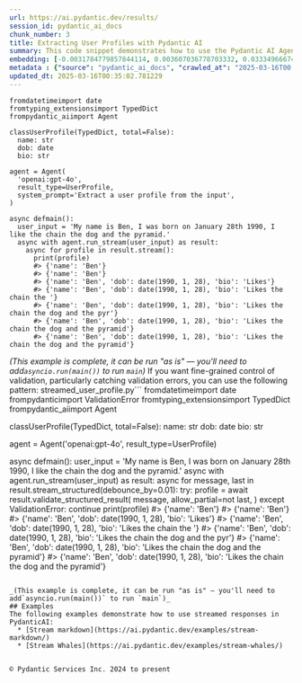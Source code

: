 ```yaml
---
url: https://ai.pydantic.dev/results/
session_id: pydantic_ai_docs
chunk_number: 3
title: Extracting User Profiles with Pydantic AI
summary: This code snippet demonstrates how to use the Pydantic AI Agent to extract user profile information, such as name, date of birth, and bio, from input text. It defines a UserProfile TypedDict and processes user input asynchronously to retrieve and display structured data.
embedding: [-0.0031784779857844114, 0.003607036778703332, 0.033349666744470596, -0.034596383571624756, 0.01337622944265604, -0.006668635178357363, 0.024181107059121132, 0.041790977120399475, -0.002068120986223221, 0.04651811346411705, 0.02516809105873108, -0.01435022708028555, 0.024830438196659088, -0.04189487174153328, -0.022077271714806557, 0.0198435727506876, -0.05251793563365936, 0.030986100435256958, -0.024233052507042885, 0.06124494969844818, 0.049245305359363556, 0.018557894974946976, 0.015090464614331722, 0.02750568464398384, -0.009337387979030609, 0.003055104985833168, -0.047738853842020035, 0.06337475776672363, -0.017103392630815506, -0.013713882304728031, -0.016609901562333107, -0.018830614164471626, -0.014259320683777332, -0.009389334358274937, 0.007947818376123905, -0.04734925553202629, 0.032180871814489365, 0.0083633903414011, 0.018830614164471626, -0.027349844574928284, 0.013252857141196728, -0.06721880286931992, 0.025401849299669266, 0.0048634931445121765, -0.03890794515609741, 0.041375406086444855, -0.0025989494752138853, 0.05521915480494499, 0.037427470088005066, 0.04142735153436661, -0.03927157074213028, -0.004574540536850691, -0.019479947164654732, -0.0008563059964217246, -0.007928337901830673, -0.034388598054647446, -0.020999381318688393, 0.009980225935578346, -0.023168150335550308, -0.03366134688258171, 0.005438151769340038, -0.011278889141976833, -0.0025664828717708588, 0.05366075783967972, -0.050569940358400345, -0.01977863907814026, -0.04467400908470154, 0.011324342340230942, -0.025531716644763947, 0.020505890250205994, 0.03368731960654259, 0.0073309531435370445, -0.040959835052490234, -0.0033895105589181185, -0.022090259939432144, -0.043661054223775864, 0.018635815009474754, 0.0814521461725235, -0.009038695134222507, -0.04389481246471405, -0.00014954917423892766, 0.006490068975836039, -0.022272072732448578, 0.043790917843580246, -0.022285059094429016, -0.021622739732265472, -0.05275169387459755, -0.009389334358274937, -0.00809067115187645, -0.03844042867422104, -0.012434698641300201, 0.024583691731095314, -0.04623240604996681, 0.006503055337816477, 0.08565981686115265, 0.01189575344324112, -0.003408990567550063, -0.029713410884141922, 0.00434078136458993, -0.0004594020720105618, 0.026142088696360588, -0.028051123023033142, -0.053193241357803345, 0.02480446547269821, 0.02115522138774395, -0.01596056856215, 0.025752488523721695, -0.00031533162109553814, -0.038050826638936996, -0.028466694056987762, -0.0866987481713295, 0.020376024767756462, 0.013187923468649387, -0.004068062175065279, -0.03472625091671944, 0.005561524536460638, -9.034839604282752e-05, -0.028518641367554665, -0.005740090738981962, -0.024999264627695084, -0.05973850190639496, 0.0287004541605711, -0.00480180699378252, 0.020168237388134003, -0.01520734466612339, -0.012746377848088741, 0.0032677610870450735, -0.06103716418147087, -0.07480299472808838, -0.029064079746603966, -0.005954370368272066, -0.01220093946903944, 0.03277825564146042, -0.026181047782301903, -0.02446681261062622, -0.0036167767830193043, -0.01796051114797592, -0.008558189496397972, -0.010921756736934185, -0.004051828756928444, -0.013142470270395279, -0.043297428637742996, -0.025271983817219734, 0.021479887887835503, -0.021038342267274857, 0.0025713529903441668, -0.04521944746375084, 0.05932293087244034, -0.029401732608675957, 0.0022320770658552647, 0.008804935961961746, 0.04758301377296448, -0.06436174362897873, 0.001614400534890592, -0.01894749514758587, -0.019389040768146515, 0.03306396305561066, 0.03308993577957153, -0.004087542183697224, -0.06290724128484726, -0.027012191712856293, 0.002983678365126252, -0.04797261580824852, -0.0005292051937431097, -0.008727015927433968, -0.04127151146531105, -0.011356808245182037, -0.015103451907634735, -0.050777725875377655, -0.04342729225754738, -0.01012307871133089, -0.0027271925937384367, -0.021726634353399277, 0.014090494252741337, 0.04051828756928444, -0.040336474776268005, -0.06649155169725418, -0.02233700454235077, -0.03275228291749954, -0.07137452065944672, -0.005973850376904011, 0.009746466763317585, -0.04259615018963814, -0.03960922360420227, -0.03794693574309349, -0.048777785152196884, 0.027323871850967407, -0.010726956650614738, 1.7628336763664265e-06, 0.04968684911727905, 0.048492081463336945, 0.062387775629758835, 0.01748000457882881, -0.022440897300839424, -0.02675245888531208, -0.03807680308818817, 0.06924471259117126, 0.0023099968675523996, 0.012084060348570347, -0.011395768262445927, 0.016570940613746643, 0.029557572677731514, -0.026856353506445885, -0.012837284244596958, 0.011480181477963924, -0.059011250734329224, -0.007447832729667425, -0.0025859628804028034, -0.07750421017408371, -0.03075234219431877, 0.032934095710515976, -0.03111596778035164, 0.022843483835458755, -0.020726662129163742, -0.02005135826766491, -0.014298280701041222, -0.06342670321464539, -0.0071881003677845, -0.01192822027951479, -0.0025486263912171125, -0.039167679846286774, 0.06602402776479721, 0.05046604573726654, -0.044544145464897156, -0.01379180233925581, -0.014480093494057655, -4.796429493580945e-05, -0.013571029528975487, 0.009175054728984833, 0.02149287424981594, 0.027401791885495186, -0.030466636642813683, 0.0004849694960284978, -0.029895223677158356, 0.0292458925396204, -0.042751990258693695, 0.027973202988505363, 0.003457690356299281, 0.0069543407298624516, 0.009389334358274937, -0.02425902709364891, -0.003733656369149685, 0.03244060277938843, 0.042959775775671005, 0.0036524899769574404, 0.01610342226922512, -0.016363155096769333, -0.041842926293611526, 0.03828458860516548, 0.04301172122359276, 0.02605118229985237, -0.054232168942689896, -0.01748000457882881, -0.0055582779459655285, -0.018674775958061218, -0.006506301928311586, -0.016622887924313545, -0.010707477107644081, -0.008876361884176731, 0.013187923468649387, 0.016363155096769333, 0.036258675158023834, -0.026142088696360588, 0.02633688785135746, 0.024596678093075752, -0.040752049535512924, 0.0318172462284565, 0.024635639041662216, 0.051323164254426956, -0.04934919625520706, 0.004743366967886686, 0.04667394980788231, -0.02890823967754841, 0.017999470233917236, -0.06321892142295837, 0.0012410349445417523, 0.016467047855257988, 0.016285235062241554, -0.056933388113975525, 0.008408843539655209, -0.008155603893101215, 0.009103627875447273, 0.03534960746765137, 0.0010072755394503474, 0.014986571855843067, 0.024648625403642654, 0.03283020108938217, -0.030596502125263214, -0.010947729460895061, 0.00312977796420455, 0.012973643839359283, 0.018713735044002533, 0.0009634456946514547, -0.024038253352046013, 0.0700758621096611, -0.02683037891983986, 0.05563472583889961, 0.047998588532209396, -0.012415219098329544, 0.0034966503735631704, 0.028726426884531975, -0.038752105087041855, -0.006490068975836039, -0.0010275671957060695, -0.02446681261062622, 0.03589504957199097, -0.005743337329477072, 0.013934655115008354, 0.028648506850004196, -0.018505949527025223, -0.01410348154604435, 0.03379121422767639, -0.014986571855843067, -0.032596442848443985, -0.021479887887835503, -0.04714147001504898, 0.035557396709918976, -0.018064403906464577, 0.018830614164471626, -0.020960422232747078, -0.048362214118242264, 0.015259291045367718, 0.026648566126823425, -0.019479947164654732, -0.04197278991341591, -0.0028960187919437885, -0.0010170155437663198, -0.028648506850004196, -0.004516100976616144, 0.006727074738591909, -0.023246068507432938, -0.04036244750022888, -0.02433694712817669, 0.04501166194677353, 0.014116467908024788, 0.0023635667748749256, -0.025401849299669266, 0.025388862937688828, 0.008343910798430443, 0.0792703926563263, -0.049115438014268875, -0.0099217863753438, -0.07719253748655319, 0.0011363301891833544, -0.026700513437390327, 0.005866710562258959, 0.05563472583889961, 0.03960922360420227, -0.049245305359363556, -0.0035680767614394426, -0.0018652048893272877, 0.04612851142883301, 0.022700630128383636, 0.04314158856868744, 0.006649155169725418, -0.020921463146805763, -0.019324107095599174, 0.021830527111887932, -0.018285175785422325, 0.0020096811931580305, -0.04111567512154579, -0.004629733972251415, -0.024934330955147743, 0.007350433152168989, -0.03599894046783447, 0.020168237388134003, -0.005889437161386013, -0.04968684911727905, -0.045660994946956635, 0.009941265918314457, 0.027401791885495186, 0.0010235088411718607, -0.0011817833874374628, -0.011136036366224289, -0.04041439667344093, -0.00812313798815012, -0.028882266953587532, 0.007869898341596127, -0.011532127857208252, 0.022856470197439194, -0.0002954458468593657, 0.03610283508896828, 0.016506006941199303, -0.035557396709918976, 0.014506067149341106, 0.03794693574309349, -0.010662023909389973, -0.0020600042771548033, -0.02245388552546501, 0.02420707978308201, 0.06617987155914307, -0.035219743847846985, 0.008265990763902664, 0.02412915974855423, -0.008590656332671642, -0.015454091131687164, 0.010058145970106125, 0.01596056856215, 0.04623240604996681, -0.0449337437748909, 0.010415278375148773, 0.022168178111314774, 0.0015624540392309427, 0.01589563675224781, 0.015467077493667603, 0.03394705429673195, 0.021038342267274857, -0.00275641237385571, -0.005363478325307369, 0.006830967962741852, 0.024388892576098442, -0.04789469391107559, 0.017648831009864807, -0.03592102229595184, -0.006811487954109907, -0.013843748718500137, -0.047790803015232086, 0.012752871960401535, 0.041842926293611526, 0.05579056590795517, -0.053401026874780655, -0.0909583643078804, 0.0028245921712368727, -0.004740120377391577, -0.01624627597630024, 0.044959716498851776, 0.030154956504702568, -0.05890735611319542, 0.007493285927921534, 0.009629586711525917, -0.006162156350910664, 0.0008400726947002113, 0.017090406268835068, -0.00922700110822916, -0.014635932631790638, -0.015428117476403713, 0.0011387652484700084, 0.02358372136950493, -0.009389334358274937, 0.01851893588900566, 0.011512648314237595, -0.011590568348765373, -0.02585638128221035, 0.026453766971826553, -0.049193356186151505, -0.008032231591641903, -0.03049260936677456, 0.0031541278585791588, 0.025336917489767075, -0.007162126712501049, 0.03186919167637825, 0.02337593585252762, -0.009473747573792934, -0.006519288755953312, -0.004811546765267849, -0.03347953408956528, 0.050569940358400345, 0.011168502271175385, 0.04485582187771797, -0.018207255750894547, 0.01050618477165699, 0.018687762320041656, -0.03740149736404419, 0.021609753370285034, 0.0032450344879180193, -0.007006287574768066, 0.01410348154604435, 0.036959949880838394, -0.007902365177869797, -0.02683037891983986, 0.03864821419119835, 0.025882355868816376, 0.011817834340035915, 0.000599008344579488, -0.06082937866449356, -0.030518582090735435, 0.03589504957199097, 0.025466782972216606, -0.01797349750995636, -0.009058174677193165, 0.018142323940992355, -0.01955786533653736, -0.014973585493862629, 0.037089817225933075, -0.027349844574928284, 0.021103275939822197, 0.004327794536948204, -0.034882090985774994, 0.010259438306093216, 0.016687821596860886, -0.01009710505604744, 0.007642632350325584, 0.059686556458473206, -0.014817745424807072, -0.007960804738104343, -0.023960333317518234, -0.010889289900660515, -0.013077537529170513, 0.003986895550042391, -0.027609577402472496, -0.011778874322772026, -0.00520114554092288, -0.017921550199389458, 0.05646587163209915, 0.005551784764975309, -0.018986454233527184, 0.010882796719670296, -0.028258908540010452, 0.019194239750504494, 0.03945338353514671, -0.01880464144051075, -0.027817362919449806, 0.023142175748944283, 0.018674775958061218, 0.01888256147503853, 0.013142470270395279, 0.0008920191903598607, 0.011129542253911495, -0.030856234952807426, 0.018843600526452065, 0.02958354540169239, -0.004986866377294064, -0.026349874213337898, 0.006149169523268938, 0.01645406149327755, -0.020350050181150436, -0.002589209470897913, -0.04706355184316635, 0.016713794320821762, -0.04381689429283142, 0.01632419414818287, 0.0027060892898589373, 0.028856294229626656, 0.01583070307970047, -0.06306307762861252, 0.011584075167775154, -0.03851834684610367, -0.01909034699201584, -0.003691449761390686, -0.003535610157996416, -0.021544819697737694, -0.009285440668463707, -0.0003195928584318608, -0.01596056856215, 0.004253121558576822, -0.010584103874862194, 0.023207109421491623, 0.0026525193825364113, -0.012421712279319763, -0.008902335539460182, 0.04360910505056381, -0.011480181477963924, 0.005811517126858234, -0.016817687079310417, 0.010856823064386845, 0.022349990904331207, 0.004357014782726765, 0.013006110675632954, 0.01664886064827442, -0.03340161591768265, -0.001120096887461841, -0.023414894938468933, 0.032310739159584045, 0.0020226677879691124, 0.015233318321406841, 0.02799917571246624, 0.05303740128874779, -0.007811458315700293, -0.03963519632816315, 0.030025091022253036, 0.012032113038003445, -0.0008887725416570902, -0.02481745183467865, 0.009051681496202946, 0.012103539891541004, -0.010071132332086563, -0.016506006941199303, -0.0011590567883104086, -0.04833624139428139, 0.025739502161741257, -0.01859685592353344, -0.02080458216369152, 0.010311384685337543, 0.027064139023423195, -0.0067920079454779625, 0.0021866238676011562, 0.03020690381526947, 0.013700895942747593, -0.023999294266104698, 0.007753018755465746, 0.03075234219431877, 0.015181371942162514, -0.00230675027705729, -0.0036946965847164392, -0.01673976704478264, 0.012006140314042568, 0.011765887960791588, 0.008428323082625866, -0.06945250183343887, 0.013765828683972359, 0.04376494511961937, -0.028518641367554665, -0.057556748390197754, 0.01631120778620243, 0.01590862311422825, 0.021752607077360153, 0.02750568464398384, 0.014454119838774204, -0.021674687042832375, 0.0009139341418631375, -0.0167267806828022, -0.018960481509566307, 0.00328237097710371, -0.02729789726436138, -0.013363243080675602, 0.011967180296778679, -0.05106343328952789, 0.05207638815045357, 0.04436233267188072, 0.0004837519954890013, -0.034050945192575455, 0.002714205766096711, 0.01368790864944458, 0.023674627766013145, 0.020713675767183304, -0.0035453501623123884, -0.04893362522125244, 0.0030713381711393595, -0.04789469391107559, 0.01364894863218069, -0.0004415454459376633, 0.015415131114423275, 0.029557572677731514, 0.036258675158023834, 0.02024615742266178, -0.021596767008304596, 0.02280452288687229, -0.01289572473615408, -0.022648684680461884, -0.0366223007440567, 0.012460672296583652, 0.025817422196269035, 0.01699949987232685, 0.014752812683582306, 0.009188041090965271, -0.014181400649249554, -0.037011899054050446, 0.0008128819172270596, 0.023336974903941154, -0.028518641367554665, -0.02841474860906601, -0.024908358231186867, 0.0360768623650074, -0.003331070765852928, 0.015493050217628479, -0.021337034180760384, -0.005850477144122124, -0.028934214264154434, -0.03319382667541504, 0.01624627597630024, -0.014506067149341106, 0.00836988352239132, 0.01783064380288124, 0.004736873786896467, -0.01524630468338728, 0.03776512295007706, 0.021453913301229477, 0.0066946083679795265, 0.017609871923923492, 0.012902217917144299, -0.027064139023423195, 0.00902570877224207, 0.019817598164081573, -0.0002684580103959888, -0.0034447037614881992, -0.039011839777231216, 0.040829967707395554, -0.04218057543039322, -0.01666184701025486, 0.041998762637376785, -0.017921550199389458, 0.01172043476253748, -0.04433635622262955, 0.029064079746603966, 0.02171364612877369, -0.04166111350059509, 0.025051210075616837, -6.701304664602503e-05, -0.003996635787189007, 0.04168708622455597, 0.006577728316187859, -0.030882207676768303, -0.007499779108911753, 0.01797349750995636, 0.04373897239565849, 0.01638912782073021, -0.034180812537670135, 0.026284940540790558, 0.0047660935670137405, -0.05984239652752876, -0.01624627597630024, -0.021895458921790123, -0.02238895185291767, 0.011077595874667168, -0.011772381141781807, -0.014739826321601868, -0.004938166588544846, 0.0025859628804028034, 0.029843278229236603, -0.03592102229595184, -0.014817745424807072, 0.012272366322577, -0.0028083589859306812, 0.03927157074213028, -0.04706355184316635, -0.044544145464897156, -0.022025326266884804, 0.0011160385329276323, 0.00314438808709383, 0.01161654107272625, 0.017389098182320595, 0.009038695134222507, 0.008421829901635647, -0.01220743265002966, -0.005106992553919554, -0.05469968914985657, -0.0034414571709930897, 0.01846698857843876, 0.013155456632375717, 0.00925946794450283, -0.015609930269420147, -0.02896018698811531, 0.006707594729959965, -0.02647973969578743, 0.007499779108911753, -0.013142470270395279, -0.0355314202606678, 0.037167739123106, -0.030804287642240524, -0.00629202276468277, -0.008830908685922623, -0.022661671042442322, -0.02420707978308201, -0.0018083883915096521, -0.00829845666885376, 0.01632419414818287, 0.00365573656745255, 0.05563472583889961, -0.03810277581214905, 0.007934831082820892, -0.037297602742910385, 0.010071132332086563, 0.0037498895544558764, -0.016090435907244682, 0.02516809105873108, -0.0026525193825364113, 0.024388892576098442, 0.03719371184706688, -0.06747853755950928, -0.008830908685922623, -0.002053511096164584, 0.0007739220163784921, -0.005600484553724527, 0.003085948061197996, -0.025843394920229912, -0.009973732754588127, 0.03732357546687126, 0.02296036295592785, 0.020518876612186432, -0.012772351503372192, -0.02641480788588524, -0.0297913309186697, -0.007454325910657644, 0.049816716462373734, 0.03872613236308098, -0.013161950744688511, 0.00013412754924502224, 0.013869721442461014, 0.04194681718945503, -0.008467283099889755, 0.0065225353464484215, 0.002834332175552845, 0.01673976704478264, -0.025804435834288597, 0.02986925095319748, 0.005658924579620361, -0.0005892683984711766, -0.0057206107303500175, 0.004714147187769413, -0.0318172462284565, -0.04729731008410454, -0.0037920961622148752, -0.0004484445962589234, 0.006006316747516394, 0.02427201345562935, -0.020713675767183304, 0.015869662165641785, -0.08555592596530914, -0.007499779108911753, 0.012337299063801765, -0.04376494511961937, 0.009739973582327366, -0.02786931023001671, 0.014285294339060783, 0.015142411924898624, -0.024544732645154, -0.04459609091281891, 0.021791566163301468, 0.0008733509457670152, -0.02688232623040676, -0.03927157074213028, 0.011012663133442402, -0.011824327521026134, 0.019817598164081573, -0.028986159712076187, 0.04976477101445198, -0.017999470233917236, -0.04251822829246521, -0.029843278229236603, -0.07391989976167679, 0.02081756852567196, 0.017051447182893753, -0.011512648314237595, 0.0030762082897126675, 0.02999911643564701, 0.01399958785623312, -0.015596943907439709, -0.035972967743873596, -0.03940143808722496, 0.026025207713246346, -0.023168150335550308, -0.01230483315885067, 0.03942741081118584, 0.0037726161535829306, 0.03745344281196594, 0.012356779538094997, -0.018402056768536568, -0.011603554710745811, -0.014609959907829762, 0.020583810284733772, 0.016557954251766205, 0.0370638445019722, 0.00860364269465208, -0.033427588641643524, 0.006681621540337801, -0.023947346955537796, 0.018908534198999405, -0.006740061566233635, 0.0125191118568182, -0.025414837524294853, 0.003973909188061953, 0.013090523891150951, 0.026934271678328514, -0.06560845673084259, -0.006454355549067259, 0.0002708930114749819, 0.01496059913188219, -0.002540509682148695, -0.0011485051363706589, 0.003697943175211549, -0.02259673736989498, 0.013934655115008354, 0.009246481582522392, -0.008188070729374886, 0.006960834376513958, 0.011876273900270462, -0.03641451150178909, -0.013506095856428146, 0.004675187170505524, 0.014415159821510315, -0.029219919815659523, 0.017921550199389458, 0.014025561511516571, 0.0063666957430541515, 0.041167620569467545, -0.01901242695748806, -0.0009520823950879276, 0.037349551916122437, -0.0209344495087862, 0.020856529474258423, 0.027479710057377815, -0.031687378883361816, 0.009791919961571693, -0.004058321937918663, -0.05350491777062416, 0.009045188315212727, 0.022687643766403198, 0.02157079428434372, -0.0062595559284091, -0.015882650390267372, -0.01040878426283598, -0.055063314735889435, -0.018973467871546745, -0.03264838829636574, 0.018479974940419197, 0.030804287642240524, -0.01312948390841484, 0.0323626846075058, -0.0030453649815171957, -0.015194358304142952, 0.02171364612877369, 0.0031021814793348312, 0.0054608783684670925, -0.02441486530005932, -0.015726810321211815, -0.022155191749334335, 0.013389216735959053, 0.022246098145842552, -0.03638853877782822, 0.0004650837217923254, -0.022298045456409454, -0.035972967743873596, 0.012110033072531223, 0.07397185266017914, -0.0018132583936676383, -0.019246187061071396, 0.0022970102727413177, -0.009136094711720943, 0.03288215026259422, -0.01603848859667778, 0.010863317176699638, -0.011713940650224686, 0.0008088236209005117, -0.037297602742910385, -0.038466401398181915, -0.015947582200169563, -0.011155515909194946, 0.016557954251766205, 0.02371358871459961, -0.035557396709918976, 0.023194123059511185, 0.00040664387051947415, -0.005188159178942442, 0.003678463166579604, -0.02425902709364891, -0.021337034180760384, -0.014012575149536133, 0.009252974763512611, -0.011486674658954144, -0.0008400726947002113, -0.027817362919449806, -0.02688232623040676, -0.008467283099889755, 0.03054455667734146, -0.001590050640515983, -0.013032084330916405, 0.008428323082625866, 0.019440986216068268, 0.005535551346838474, -0.01161654107272625, 0.021401967853307724, -0.005775804165750742, 0.024596678093075752, -0.020440956577658653, -0.03862224146723747, -0.010181518271565437, -0.010908770374953747, 0.03864821419119835, 0.015142411924898624, 0.010142558254301548, -0.005373218562453985, 0.011460701934993267, -0.01714235357940197, -0.026492726057767868, 0.005428411532193422, -0.02958354540169239, 0.03428470715880394, -0.02384345419704914, -0.0014877809444442391, 0.05459579452872276, -8.984110900200903e-05, 0.028570588678121567, 0.043998707085847855, 0.03789499029517174, -0.008772469125688076, -0.030336769297719002, 0.04797261580824852, 0.000738208822440356, 0.03493403643369675, 0.023661641404032707, -0.015817716717720032, 0.0387001596391201, 0.013804788701236248, -0.01288923155516386, 0.0026752459816634655, -0.03849237412214279, 0.006392668932676315, 0.022843483835458755, -0.0030956880655139685, -0.004892713390290737, 0.02620702050626278, -0.025207050144672394, 0.007220566738396883, 0.06243972107768059, 0.014441133476793766, -0.0027369323652237654, -0.011272395960986614, 0.02176559343934059, 0.02155780792236328, -0.0073309531435370445, 0.011434728279709816, -0.009103627875447273, 0.06664738804101944, -0.011226942762732506, 0.015648890286684036, -0.025531716644763947, 0.018363095819950104, -0.03470027819275856, -0.0033667839597910643, 0.02177857980132103, -0.0016484904335811734, -0.019687732681632042, 0.02163572795689106, 0.0024853164795786142, 0.005253092385828495, -0.03462235629558563, -0.011129542253911495, -0.0060485233552753925, 0.012765858322381973, -0.032051004469394684, 0.029012134298682213, 0.0069543407298624516, -0.002558366395533085, 0.005600484553724527, 0.03677813708782196, 0.03337564319372177, -0.0021135741844773293, 0.011707447469234467, 0.021817540749907494, -0.007337446324527264, -0.0035615835804492235, 0.04114164784550667, -0.03379121422767639, 0.023349963128566742, -0.002284023677930236, 0.01879165507853031, 0.010324371978640556, -0.005688144359737635, 0.02405123971402645, -0.009090641513466835, -0.055063314735889435, -0.0016931319842115045, 0.007856911979615688, 0.003253150964155793, 0.014804759062826633, 0.0001283444435102865, -0.017116378992795944, -0.019869545474648476, 0.03768720105290413, 0.013402203097939491, -0.0015730056911706924, 0.022648684680461884, -0.0038180695846676826, -0.008752989582717419, 0.012291845865547657, -0.02916797250509262, 0.02433694712817669, 0.008149110712110996, 0.030388716608285904, 0.02667454071342945, 0.01838906854391098, -0.007395886350423098, -0.02667454071342945, -0.03366134688258171, 0.012610018253326416, 0.03319382667541504, 0.0412195660173893, -0.04347924143075943, 0.02185649983584881, 0.012798325158655643, 0.008376376703381538, -0.02812904305756092, -0.0014812875306233764, -0.01790856383740902, 0.01157758105546236, 0.0017905316781252623, -0.019453972578048706, -0.041037753224372864, 0.0019561112858355045, -0.01935007981956005, -0.007279006764292717, 0.02190844714641571, -0.03054455667734146, -0.006152416579425335, -0.04457011818885803, -0.015493050217628479, 0.007142647169530392, 0.017454031854867935, -0.010265931487083435, -0.02011629194021225, -0.032466575503349304, 0.0008790325955487788, -0.007843924686312675, 0.010324371978640556, 0.01337622944265604, -0.0008266802178695798, -0.029012134298682213, -0.007830938324332237, -0.01992149092257023, 0.01576576940715313, 0.01997343823313713, 0.03428470715880394, 0.006804994773119688, 0.008493256755173206, -0.04521944746375084, 0.03028482384979725, 0.017233259975910187, -0.017752723768353462, -0.04618046060204506, 0.03911573067307472, 0.011460701934993267, 0.010278918780386448, -0.007123167160898447, -0.026778433471918106, 0.0008619876462034881, -0.005535551346838474, 0.007571205962449312, -0.00039304851088672876, 0.02315516211092472, -0.00209247088059783, 0.044206492602825165, 0.031635433435440063, -0.023116203024983406, 0.004944659769535065, -0.00449012778699398, -0.0013116496847942472, 0.0012986630899831653, 0.01983058452606201, 0.0026395327877253294, 0.007253033574670553, 0.0035972967743873596, -0.05745285376906395, -0.029323812574148178, -0.029739385470747948, -0.002949588466435671, -0.018583869561553, -0.034804169088602066, -0.007116673514246941, -0.03506390377879143, -0.01172043476253748, -0.0020957174710929394, 0.0019366312772035599, 0.009012721478939056, -0.00511673279106617, 0.013071044348180294, 0.008499749936163425, 0.02003837190568447, 0.06628376245498657, 0.009713999927043915, -0.003003158373758197, 0.02109028771519661, 0.024155134335160255, -0.012921697460114956, 0.013493109494447708, -0.0026330393739044666, -0.02854461409151554, 0.0010933119338005781, 0.0003402903093956411, 0.031557511538267136, -0.009480240754783154, 0.007382899522781372, 0.002834332175552845, 0.01755792461335659, 0.007051740773022175, 0.028986159712076187, 0.02529795654118061, -0.016856646165251732, 0.007538739126175642, 0.04202473908662796, -0.0009090641397051513, -0.0365184061229229, -0.005321272183209658, -0.006470588967204094, -0.0014601843431591988, -0.012369765900075436, 0.030154956504702568, 0.015337211079895496, -0.0006529840175062418, -0.04540126025676727, -0.014389187097549438, -0.0021898706909269094, -0.02854461409151554, 0.020687703043222427, -0.0030291315633803606, -0.013045070692896843, -0.0043342881835997105, 0.02302529662847519, 0.010486704297363758, 0.02260972373187542, -0.01596056856215, -0.0011785367969423532, -0.004941413179039955, 0.02059679664671421, 0.007246539928019047, -0.010765916667878628, -0.005597237963229418, -0.020207198336720467, -0.01406452152878046, 0.04519347473978996, 0.03366134688258171, -0.013921668753027916, 0.006262802518904209, -0.033973027020692825, 0.010220478288829327, 0.032466575503349304, -0.00418494176119566, 0.022713616490364075, -0.010941236279904842, 0.034544438123703, 0.005629704333841801, 0.021960392594337463, 0.03475222364068031, -0.040466342121362686, -0.017739737406373024, -0.019272159785032272, -0.01748000457882881, 0.03277825564146042, -0.0010324371978640556, 0.0012304832926020026, -0.010726956650614738, -0.014986571855843067, 0.011103569529950619, 0.019661759957671165, 0.012376259081065655, -0.024103187024593353, 0.018622828647494316, 0.029817303642630577, -0.024233052507042885, -0.03766122832894325, -0.012155486270785332, 0.0016062839422374964, -0.007473805919289589, -0.014674892649054527, 0.034466519951820374, 0.008272483944892883, -0.03470027819275856, 0.01762285828590393, 0.02184351347386837, 0.02440187893807888, 0.03747941553592682, 0.03267436474561691, 0.011798353865742683, 0.01879165507853031, -0.005483604967594147, -0.0008952658390626311, -0.025220036506652832, 0.022038312628865242, 0.004155721981078386, -0.007298486772924662, -0.03319382667541504, 0.014856705442070961, -0.01811634935438633, 0.00808417797088623, -0.0033895105589181185, 0.005908917170017958, -0.00446090754121542, 0.030440662056207657, -6.386784662026912e-05, 0.006993300747126341, 0.024388892576098442, 0.005464124958962202, -0.008830908685922623, -0.012603525072336197, -0.025765474885702133, 0.041167620569467545, -0.016778727993369102, -0.0370638445019722, 0.009733479470014572, 0.0282069630920887, 0.0017548184841871262, 0.00985035952180624, 0.030726369470357895, 0.030882207676768303, 0.025596650317311287, -0.026570646092295647, -0.017934536561369896, -0.03470027819275856, 0.008688055910170078, 0.023401908576488495, 0.006934860721230507, -0.014947611838579178, -0.014337240718305111, 0.01886957511305809, -0.00445766095072031, -0.024700572714209557, -0.015506037510931492, 0.004785573575645685, -0.008116643875837326, 0.01368790864944458, 0.021051328629255295, -0.03649243339896202, 0.01223340630531311, -0.018064403906464577, -0.0019317613914608955, -0.0032791243866086006, 0.012454179115593433, 0.03714176267385483, 0.02807709574699402, -0.0018798147793859243, 0.01099318265914917, 0.009317907504737377, -0.007655618712306023, -0.03319382667541504, 0.02453174628317356, -0.010330865159630775, -0.048569999635219574, -0.006077743135392666, 0.02384345419704914, -0.0031427645590156317, -0.01990850456058979, 0.00644786236807704, 0.010428264737129211, 0.017986483871936798, 0.01879165507853031, -0.01893450692296028, 0.01310351025313139, 0.011765887960791588, -0.0007507895934395492, -0.027895282953977585, -0.003704436356201768, 0.03285617753863335, 0.030180929228663445, -0.009181547909975052, 0.003883002558723092, 0.027687497437000275, 0.006483575329184532, 0.01901242695748806, 0.00171910529024899, -0.002038900973275304, -0.008207550272345543, -0.01659691333770752, -0.0009025708422996104, -0.004691420588642359, 0.0028132288716733456, -0.00023274477280210704, 0.01970071904361248, -0.025271983817219734, -0.003331070765852928, 0.01686963438987732, -0.003941442351788282, 0.012441192753612995, 0.01637614145874977, 0.01078539714217186, -0.005892683751881123, -0.012350286357104778, 0.018843600526452065, 0.02411617338657379, -0.009688026271760464, -0.007116673514246941, -0.03724565729498863, 0.009415307082235813, -0.01762285828590393, 0.02067471668124199, -0.011564594693481922, -0.011103569529950619, -0.003668723162263632, -0.0035583367571234703, -0.015233318321406841, 0.021350020542740822, 0.023142175748944283, -0.011986659839749336, 0.04820637404918671, -0.00216876738704741, -0.0015153775457292795, 0.01805141754448414, 0.02688232623040676, -0.02059679664671421, 0.012272366322577, 0.0053375051356852055, 0.008278977125883102, -0.03257047012448311, 0.001340057933703065, -0.002295386977493763, 0.00957114715129137, -0.00047441787319257855, -0.005243352148681879, 0.015739796683192253, 0.0004236888198647648, -0.011116555891931057, 0.013246363028883934, -0.028466694056987762, 0.022025326266884804, -0.0073309531435370445, -0.005522564984858036, -0.014973585493862629, 0.05875151976943016, -0.018428029492497444, -0.002079484285786748, 0.03893391788005829, 0.005428411532193422, 0.021466901525855064, -0.0022564271930605173, -0.007843924686312675, 0.029323812574148178, -0.008532216772437096, -0.0032401643693447113, 0.04342729225754738, 0.0543360635638237, 0.03049260936677456, -0.001852218178100884, -0.03124583326280117, 0.010668517090380192, -0.041375406086444855, -0.020583810284733772, 0.013032084330916405, -0.0030762082897126675, 0.017921550199389458, -0.033843159675598145, 0.007019273936748505, -0.007701071910560131, -0.0015032024821266532, 0.019817598164081573, 0.003691449761390686, -0.024843424558639526, -0.030596502125263214, -0.04558307304978371, 0.006561495363712311, 0.031479593366384506, -0.011480181477963924, 0.02544081024825573, -0.012460672296583652, -0.024090200662612915, 0.011636021547019482, 0.006392668932676315, -0.01133732870221138, 0.029427705332636833, -0.026986218988895416, -0.013051563873887062, -0.02515510469675064, -0.024505771696567535, 0.006915380712598562, 0.02019421011209488, -0.004902453161776066, -0.011733421124517918, 0.02080458216369152, 0.023609694093465805, 0.009129601530730724, 0.015194358304142952, 0.011623034253716469, 0.013635962270200253, -0.004503114148974419, 0.03189516440033913, 0.0028424488846212626, 0.023142175748944283, 0.001309214741922915, -0.027557630091905594, -0.015259291045367718, -0.003542103571817279, -0.01707741990685463, 0.02966146543622017, -0.02206428535282612, -0.014116467908024788, 0.03903781250119209, -0.002558366395533085, 0.013765828683972359, -0.0564139261841774, 0.013973615132272243, 0.014077507890760899, -0.0033537973649799824, 0.0010105222463607788, -0.008337416686117649, 0.015635903924703598, 0.0370638445019722, 0.006512795574963093, -0.013428176753222942, -0.001636315486393869, 0.010350344702601433, 0.002396033378317952, 0.03311590850353241, 0.02510315738618374, 0.004194681998342276, 0.004467401187866926, 0.020207198336720467, -0.0071686203591525555, 0.02419409342110157, 0.0004898394690826535, -0.008350403979420662, 0.01770077832043171, 0.02599923498928547, 0.025869369506835938, 0.00981789268553257, 0.03698592633008957, -0.013148963451385498, -0.021882472559809685, 0.007967297919094563, 0.003535610157996416, -0.0033473041839897633, -0.02032407745718956, -0.019181253388524055, -0.010136065073311329, -0.005480358377099037, -0.028934214264154434, 0.033973027020692825, -0.005314778536558151, -0.017791684716939926, -0.020973408594727516, 0.014116467908024788, -0.012623005546629429, 0.04236238822340965, 0.018207255750894547, -0.006993300747126341, -0.026427794247865677, 0.004973879549652338, -0.007597179152071476, 0.014233347028493881, -0.042492255568504333, 0.04802456125617027, -0.03012898378074169, 0.003980402369052172, -0.015363184735178947, 0.0012150616385042667, -0.04534931480884552, 0.019440986216068268, 0.015986543148756027, -0.027531657367944717, 0.0061946227215230465, 0.029012134298682213, -0.01496059913188219, 0.012324312701821327, 0.02696024626493454, -0.037297602742910385, -0.005629704333841801, -0.04257017746567726, -0.009993212297558784, 0.011941206641495228, -0.0020275376737117767, -0.03973909094929695, 0.011804847046732903, -0.012772351503372192, 0.0020356543827801943, 0.008551696315407753, 0.03124583326280117, -0.0023148669861257076, 0.004197928588837385, 0.008506243117153645, -0.010058145970106125]
metadata : {"source": "pydantic_ai_docs", "crawled_at": "2025-03-16T00:35:02.779696", "url_path": "/results/", "chunk_size": 3020}
updated_dt: 2025-03-16T00:35:02.781229
---
```

```
fromdatetimeimport date
fromtyping_extensionsimport TypedDict
frompydantic_aiimport Agent

classUserProfile(TypedDict, total=False):
  name: str
  dob: date
  bio: str

agent = Agent(
  'openai:gpt-4o',
  result_type=UserProfile,
  system_prompt='Extract a user profile from the input',
)

async defmain():
  user_input = 'My name is Ben, I was born on January 28th 1990, I like the chain the dog and the pyramid.'
  async with agent.run_stream(user_input) as result:
    async for profile in result.stream():
      print(profile)
      #> {'name': 'Ben'}
      #> {'name': 'Ben'}
      #> {'name': 'Ben', 'dob': date(1990, 1, 28), 'bio': 'Likes'}
      #> {'name': 'Ben', 'dob': date(1990, 1, 28), 'bio': 'Likes the chain the '}
      #> {'name': 'Ben', 'dob': date(1990, 1, 28), 'bio': 'Likes the chain the dog and the pyr'}
      #> {'name': 'Ben', 'dob': date(1990, 1, 28), 'bio': 'Likes the chain the dog and the pyramid'}
      #> {'name': 'Ben', 'dob': date(1990, 1, 28), 'bio': 'Likes the chain the dog and the pyramid'}

```

_(This example is complete, it can be run "as is" — you'll need to add`asyncio.run(main())` to run `main`)_
If you want fine-grained control of validation, particularly catching validation errors, you can use the following pattern:
streamed_user_profile.py```
fromdatetimeimport date
frompydanticimport ValidationError
fromtyping_extensionsimport TypedDict
frompydantic_aiimport Agent

classUserProfile(TypedDict, total=False):
  name: str
  dob: date
  bio: str

agent = Agent('openai:gpt-4o', result_type=UserProfile)

async defmain():
  user_input = 'My name is Ben, I was born on January 28th 1990, I like the chain the dog and the pyramid.'
  async with agent.run_stream(user_input) as result:
    async for message, last in result.stream_structured(debounce_by=0.01): [](https://ai.pydantic.dev/results/#__code_7_annotation_1)
      try:
        profile = await result.validate_structured_result( [](https://ai.pydantic.dev/results/#__code_7_annotation_2)
          message,
          allow_partial=not last,
        )
      except ValidationError:
        continue
      print(profile)
      #> {'name': 'Ben'}
      #> {'name': 'Ben'}
      #> {'name': 'Ben', 'dob': date(1990, 1, 28), 'bio': 'Likes'}
      #> {'name': 'Ben', 'dob': date(1990, 1, 28), 'bio': 'Likes the chain the '}
      #> {'name': 'Ben', 'dob': date(1990, 1, 28), 'bio': 'Likes the chain the dog and the pyr'}
      #> {'name': 'Ben', 'dob': date(1990, 1, 28), 'bio': 'Likes the chain the dog and the pyramid'}
      #> {'name': 'Ben', 'dob': date(1990, 1, 28), 'bio': 'Likes the chain the dog and the pyramid'}

```

_(This example is complete, it can be run "as is" — you'll need to add`asyncio.run(main())` to run `main`)_
## Examples
The following examples demonstrate how to use streamed responses in PydanticAI:
  * [Stream markdown](https://ai.pydantic.dev/examples/stream-markdown/)
  * [Stream Whales](https://ai.pydantic.dev/examples/stream-whales/)


© Pydantic Services Inc. 2024 to present